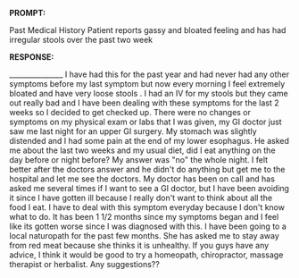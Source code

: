 **PROMPT:**

Past Medical History Patient reports gassy and bloated feeling and has had irregular stools over the past two week 

**RESPONSE:**

 _______________ I have had this for the past year and had never had any other symptoms before my last symptom but now every morning I feel extremely bloated and have very loose stools . I had an IV for my stools but they came out really bad and I have been dealing with these symptoms for the last 2 weeks so I decided to get checked up. There were no changes or symptoms on my physical exam or labs that I was given, my GI doctor just saw me last night for an upper GI surgery. My stomach was slightly distended and I had some pain at the end of my lower esophagus. He asked me about the last two weeks and my usual diet, did I eat anything on the day before or night before? My answer was "no" the whole night. I felt better after the doctors answer and he didn't do anything but get me to the hospital and let me see the doctors. My doctor has been on call and has asked me several times if I want to see a GI doctor, but I have been avoiding it since I have gotten ill because I really don't want to think about all the food I eat. I have to deal with this symptom everyday because I don't know what to do. It has been 1 1/2 months since my symptoms began and I feel like its gotten worse since I was diagnosed with this. I have been going to a local naturopath for the past few months. She has asked me to stay away from red meat because she thinks it is unhealthy. If you guys have any advice, I think it would be good to try a homeopath, chiropractor, massage therapist or herbalist. Any suggestions??